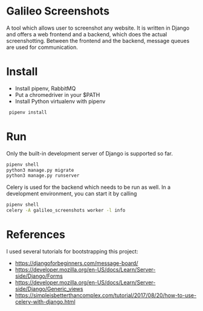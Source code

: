 Galileo Screenshots
===================

A tool which allows user to screenshot any website. It is written in Django and offers a web frontend and a backend, which does the actual screenshotting. Between the frontend and the backend, message queues are used for communication.

Install
=======
* Install pipenv, RabbitMQ
* Put a chromedriver in your $PATH
* Install Python virtualenv with pipenv

```bash
 pipenv install
```


Run
===
Only the built-in development server of Django is supported so far.
```bash
pipenv shell
python3 manage.py migrate
python3 manage.py runserver
```

Celery is used for the backend which needs to be run as well. In a development environment, you can start it by calling
```bash
pipenv shell
celery -A galileo_screenshots worker -l info
```


References
==========
I used several tutorials for bootstrapping this project:
* https://djangoforbeginners.com/message-board/
* https://developer.mozilla.org/en-US/docs/Learn/Server-side/Django/Forms
* https://developer.mozilla.org/en-US/docs/Learn/Server-side/Django/Generic_views
* https://simpleisbetterthancomplex.com/tutorial/2017/08/20/how-to-use-celery-with-django.html
